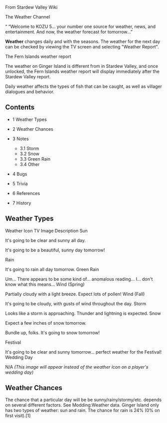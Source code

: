 From Stardew Valley Wiki

The Weather Channel

“ “Welcome to KOZU 5... your number one source for weather, news, and entertainment. And now, the weather forecast for tomorrow...”

**Weather** changes daily and with the seasons. The weather for the next day can be checked by viewing the TV screen and selecting "Weather Report".

The Fern Islands weather report

The weather on Ginger Island is different from in Stardew Valley, and once unlocked, the Fern Islands weather report will display immediately after the Stardew Valley report.

Daily weather affects the types of fish that can be caught, as well as villager dialogues and behavior.

## Contents

- 1 Weather Types
- 2 Weather Chances
- 3 Notes
  
  - 3.1 Storm
  - 3.2 Snow
  - 3.3 Green Rain
  - 3.4 Other
- 4 Bugs
- 5 Trivia
- 6 References
- 7 History

## Weather Types

Weather Icon TV Image Description Sun

It's going to be clear and sunny all day.

It's going to be a beautiful, sunny day tomorrow!

Rain

It's going to rain all day tomorrow. Green Rain

Um... There appears to be some kind of... anomalous reading... I... don't know what this means... Wind (Spring)

Partially cloudy with a light breeze. Expect lots of pollen! Wind (Fall)

It's going to be cloudy, with gusts of wind throughout the day. Storm

Looks like a storm is approaching. Thunder and lightning is expected. Snow

Expect a few inches of snow tomorrow.

Bundle up, folks. It's going to snow tomorrow!

Festival

It's going to be clear and sunny tomorrow... perfect weather for the Festival! Wedding Day

N/A *(This image will appear instead of the weather icon on a player's wedding day)*

## Weather Chances

The chance that a particular day will be be sunny/rainy/stormy/etc. depends on several different factors. See Modding:Weather data. Ginger Island only has two types of weather: sun and rain. The chance for rain is 24% (0% on first visit).\[1]